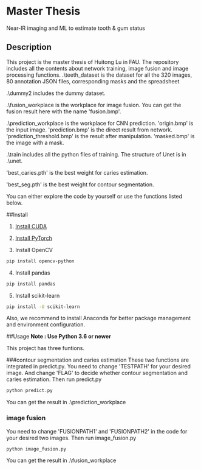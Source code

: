 # Master Thesis
Near-IR imaging and ML to estimate tooth & gum status

## Description
This project is the master thesis of Huitong Lu in FAU.
The repository includes all the contents about network training, image fusion and image processing functions.
.\teeth_dataset is the dataset for all the 320 images, 80 annotation JSON files, corresponding masks and the spreadsheet

.\dummy2 includes the dummy dataset.

.\fusion_workplace is the workplace for image fusion. You can get the fusion result here with the name 'fusion.bmp'.

.\prediction_workplace is the workplace for CNN prediction. 'origin.bmp' is the input image. 'prediction.bmp' is the direct result from
network. 'prediction_threshold.bmp' is the result after manipulation. 'masked.bmp' is the image with a mask. 

.\train includes all the python files of training. The structure of Unet is in .\unet.

'best_caries.pth' is the best weight for caries estimation.

'best_seg.pth' is the best weight for contour segmentation.


You can either explore the code by yourself or use the functions listed below.

##Install
1. [Install CUDA](https://developer.nvidia.com/cuda-downloads)

2. [Install PyTorch](https://pytorch.org/get-started/locally/)

3. Install OpenCV
```bash
pip install opencv-python
```

4. Install pandas
```bash
pip install pandas
```

5. Install scikit-learn
```bash
pip install -U scikit-learn
```
Also, we recommend to install Anaconda for better package management and environment configuration.

##Usage
**Note : Use Python 3.6 or newer**

This project has three funtions.

###contour segmentation and caries estimation
These two functions are integrated in predict.py.
You need to change 'TESTPATH' for your desired image.
And change 'FLAG' to decide whether contour segmentation and caries estimation.
Then run predict.py
```bash
python predict.py
```
You can get the result in .\prediction_workplace
### image fusion
You need to change 'FUSIONPATH1' and 'FUSIONPATH2' in the code for your desired two images.
Then run image_fusion.py
```bash
python image_fusion.py
```
You can get the result in .\fusion_workplace


